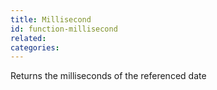 ```yaml
---
title: Millisecond
id: function-millisecond
related:
categories:
---
```


Returns the milliseconds of the referenced date